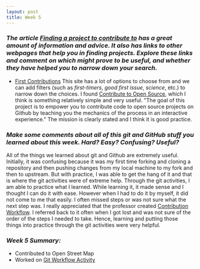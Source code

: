 ```yaml
---
layout: post
title: Week 5
---
```

### **_The article [Finding a project to contribute to][link] has a great amount of information and advice. It also has links to other webpages that help you in finding projects. Explore these links and comment on which might prove to be useful, and whether they have helped you to narrow down your search._**  
* [First Contributions][first]
  This site has a lot of options to choose from and we can add filters (such as _first-timers_, _good first issue_, _science_, etc.) to narrow down the choices. I found [Contribute to Open Source][open], which I think is something relatively simple and very useful. "The goal of this project is to empower you to contribute code to open source projects on Github by teaching you the mechanics of the process in an interactive experience." The mission is clearly stated and I think it is good practice. 

### **_Make some comments about all of this git and GitHub stuff you learned about this week. Hard? Easy? Confusing? Useful?_** 
  All of the things we learned about git and Github are extremely useful. Initially, it was confusing because it was my first time forking and cloning a repository and then pushing changes from my local machine to my fork and then to upstream. But with practice, I was able to get the hang of it and that is where the git activities were of extreme help. Through the git activities, I am able to practice what I learned. While learning it, it made sense and I thought I can do it with ease. However when I had to do it by myself, it did not come to me that easily. I often missed steps or was not sure what the next step was. I really appreciated that the professor created [Contribution Workflow][contribution]. I referred back to it often when I got lost and was not sure of the order of the steps I needed to take. Hence, learning and putting those things into practice through the git activities were very helpful. 

### **_Week 5 Summary:_**
* Contributed to Open Street Map
* Worked on [Git Workflow Activity][another link]

[link]: https://opensource.guide/how-to-contribute/#finding-a-project-to-contribute-to
[another link]: https://github.com/hunter-college-ossd-fall-2019/github-workflow-activity-01
[contribution]: https://github.com/hunter-college-ossd-fall-2019/github-workflow-activity-01/blob/master/contribution-workflow.md
[first]: https://firstcontributions.github.io/
[open]: https://github.com/danthareja/contribute-to-open-source/issues
